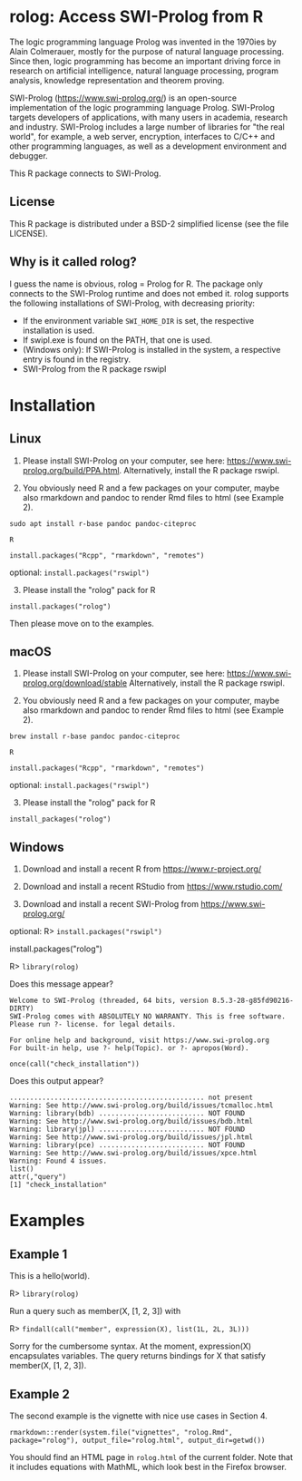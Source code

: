 # rolog: Access SWI-Prolog from R

The logic programming language Prolog was invented in the 1970ies by Alain
Colmerauer, mostly for the purpose of natural language processing. Since then,
logic programming has become an important driving force in research on artificial
intelligence, natural language processing, program analysis, knowledge
representation and theorem proving. 

SWI-Prolog (https://www.swi-prolog.org/) is an open-source implementation of the
logic programming language Prolog. SWI-Prolog targets developers of applications,
with many users in academia, research and industry. SWI-Prolog includes a 
large number of libraries for "the real world", for example, a web server,
encryption, interfaces to C/C++ and other programming languages, as well as a
development environment and debugger.

This R package connects to SWI-Prolog.

## License

This R package is distributed under a BSD-2 simplified license (see the file LICENSE).

## Why is it called rolog?

I guess the name is obvious, rolog = Prolog for R. The package only connects to the
SWI-Prolog runtime and does not embed it. rolog supports the following installations
of SWI-Prolog, with decreasing priority:

* If the environment variable `SWI_HOME_DIR` is set, the respective installation is
  used.
* If swipl.exe is found on the PATH, that one is used.
* (Windows only): If SWI-Prolog is installed in the system, a respective entry is
  found in the registry.
* SWI-Prolog from the R package rswipl

# Installation

## Linux

1. Please install SWI-Prolog on your computer, see here: https://www.swi-prolog.org/build/PPA.html.
   Alternatively, install the R package rswipl.

2. You obviously need R and a few packages on your computer, maybe also rmarkdown and pandoc
   to render Rmd files to html (see Example 2).

`sudo apt install r-base pandoc pandoc-citeproc`

`R`

`install.packages("Rcpp", "rmarkdown", "remotes")`

optional: `install.packages("rswipl")`

3. Please install the "rolog" pack for R

`install.packages("rolog")`

Then please move on to the examples.

## macOS

1. Please install SWI-Prolog on your computer, see here: https://www.swi-prolog.org/download/stable
   Alternatively, install the R package rswipl.

2. You obviously need R and a few packages on your computer, maybe also rmarkdown and pandoc 
   to render Rmd files to html (see Example 2).

`brew install r-base pandoc pandoc-citeproc`

`R`

`install.packages("Rcpp", "rmarkdown", "remotes")`

optional: `install.packages("rswipl")`

3. Please install the "rolog" pack for R

`install_packages("rolog")`

## Windows

1. Download and install a recent R from https://www.r-project.org/

2. Download and install a recent RStudio from https://www.rstudio.com/

3. Download and install a recent SWI-Prolog from https://www.swi-prolog.org/

optional: R> `install.packages("rswipl")`

install.packages("rolog")

R> `library(rolog)`

Does this message appear?

````
Welcome to SWI-Prolog (threaded, 64 bits, version 8.5.3-28-g85fd90216-DIRTY)
SWI-Prolog comes with ABSOLUTELY NO WARRANTY. This is free software.
Please run ?- license. for legal details.

For online help and background, visit https://www.swi-prolog.org
For built-in help, use ?- help(Topic). or ?- apropos(Word).
````

`once(call("check_installation"))`

Does this output appear?

````
................................................ not present
Warning: See http://www.swi-prolog.org/build/issues/tcmalloc.html
Warning: library(bdb) .......................... NOT FOUND
Warning: See http://www.swi-prolog.org/build/issues/bdb.html
Warning: library(jpl) .......................... NOT FOUND
Warning: See http://www.swi-prolog.org/build/issues/jpl.html
Warning: library(pce) .......................... NOT FOUND
Warning: See http://www.swi-prolog.org/build/issues/xpce.html
Warning: Found 4 issues.
list()
attr(,"query")
[1] "check_installation"
````

# Examples

## Example 1

This is a hello(world).

R> `library(rolog)`

Run a query such as member(X, [1, 2, 3]) with 

R> `findall(call("member", expression(X), list(1L, 2L, 3L)))`

Sorry for the cumbersome syntax. At the moment, expression(X) encapsulates variables. The query 
returns bindings for X that satisfy member(X, [1, 2, 3]).

## Example 2

The second example is the vignette with nice use cases in Section 4.

`rmarkdown::render(system.file("vignettes", "rolog.Rmd", package="rolog"), output_file="rolog.html", output_dir=getwd())`

You should find an HTML page in `rolog.html` of the current folder. Note that it includes equations with MathML, which look
best in the Firefox browser.
